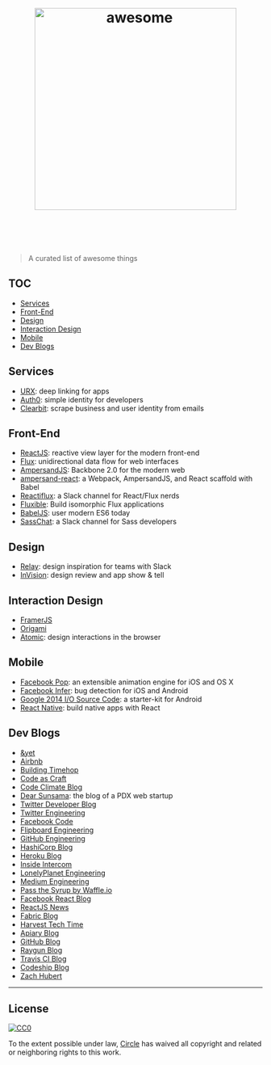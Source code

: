 <h1 align="center">
	<br>
	<img width="400" src="https://camo.githubusercontent.com/9cdace173cd8a48b0b633c47374c3553494e0d8f/68747470733a2f2f7261776769742e636f6d2f73696e647265736f726875732f617765736f6d652f6d61737465722f6d656469612f6c6f676f2e737667" alt="awesome">
	<br>
	<br>
	<br>
</h1>

> A curated list of awesome things


## TOC

- [Services](#services)
- [Front-End](#front-end)
- [Design](#design)
- [Interaction Design](#interaction-design)
- [Mobile](#mobile)
- [Dev Blogs](#dev-blogs)


## Services
- [URX](http://urx.com/): deep linking for apps
- [Auth0](https://auth0.com/): simple identity for developers
- [Clearbit](https://clearbit.com/): scrape business and user identity from emails


## Front-End
- [ReactJS](https://facebook.github.io/react/): reactive view layer for the modern front-end
- [Flux](https://facebook.github.io/flux/): unidirectional data flow for web interfaces
- [AmpersandJS](http://ampersandjs.com/): Backbone 2.0 for the modern web
- [ampersand-react](https://github.com/meetcircle/ampersand-react): a Webpack, AmpersandJS, and React scaffold with Babel
- [Reactiflux](http://www.reactiflux.com/): a Slack channel for React/Flux nerds
- [Fluxible](http://fluxible.io/): Build isomorphic Flux applications
- [BabelJS](http://babeljs.io/): user modern ES6 today
- [SassChat](http://sass-chat.herokuapp.com/): a Slack channel for Sass developers


## Design
- [Relay](https://relay.io/): design inspiration for teams with Slack
- [InVision](http://www.invisionapp.com/): design review and app show & tell


## Interaction Design
- [FramerJS](http://framerjs.com/)
- [Origami](http://facebook.github.io/origami/)
- [Atomic](https://atomic.io/): design interactions in the browser


## Mobile
- [Facebook Pop](https://github.com/facebook/pop): an extensible animation engine for iOS and OS X
- [Facebook Infer](http://fbinfer.com/): bug detection for iOS and Android 
- [Google 2014 I/O Source Code](https://medium.com/google-design/material-design-in-the-2014-google-i-o-app-e3b22caffae6): a starter-kit for Android
- [React Native](https://facebook.github.io/react-native/): build native apps with React 

## Dev Blogs
- [&yet](http://blog.andyet.com)
- [Airbnb](http://nerds.airbnb.com)
- [Building Timehop](https://medium.com/building-timehop)
- [Code as Craft](https://codeascraft.com)
- [Code Climate Blog](http://blog.codeclimate.com/)
- [Dear Sunsama](https://medium.com/dear-sunsama): the blog of a PDX web startup
- [Twitter Developer Blog](https://blog.twitter.com/)
- [Twitter Engineering](https://blog.twitter.com/engineering)
- [Facebook Code](https://code.facebook.com/)
- [Flipboard Engineering](http://engineering.flipboard.com)
- [GitHub Engineering](http://githubengineering.com/)
- [HashiCorp Blog](http://www.hashicorp.com/blog)
- [Heroku Blog](http://blog.heroku.com)
- [Inside Intercom](https://blog.intercom.io)
- [LonelyPlanet Engineering](http://engineering.lonelyplanet.com/feed)
- [Medium Engineering](https://medium.com/medium-eng)
- [Pass the Syrup by Waffle.io](https://waffle.io/blog/)
- [Facebook React Blog](https://facebook.github.io/react/blog/)
- [ReactJS News](https://reactjsnews.com/)
- [Fabric Blog](http://fabric.io/blog/)
- [Harvest Tech Time](http://techtime.getharvest.com/)
- [Apiary Blog](http://blog.apiary.io)
- [GitHub Blog](https://github.com/blog)
- [Raygun Blog](https://raygun.io/blog)
- [Travis CI Blog](http://blog.travis-ci.com/)
- [Codeship Blog](http://blog.codeship.com)
- [Zach Hubert](http://www.zhubert.com/)


* * *
## License

[![CC0](http://i.creativecommons.org/p/zero/1.0/88x31.png)](http://creativecommons.org/publicdomain/zero/1.0/)

To the extent possible under law, [Circle](http://meetcircle.co) has waived all copyright and related or neighboring rights to this work.
